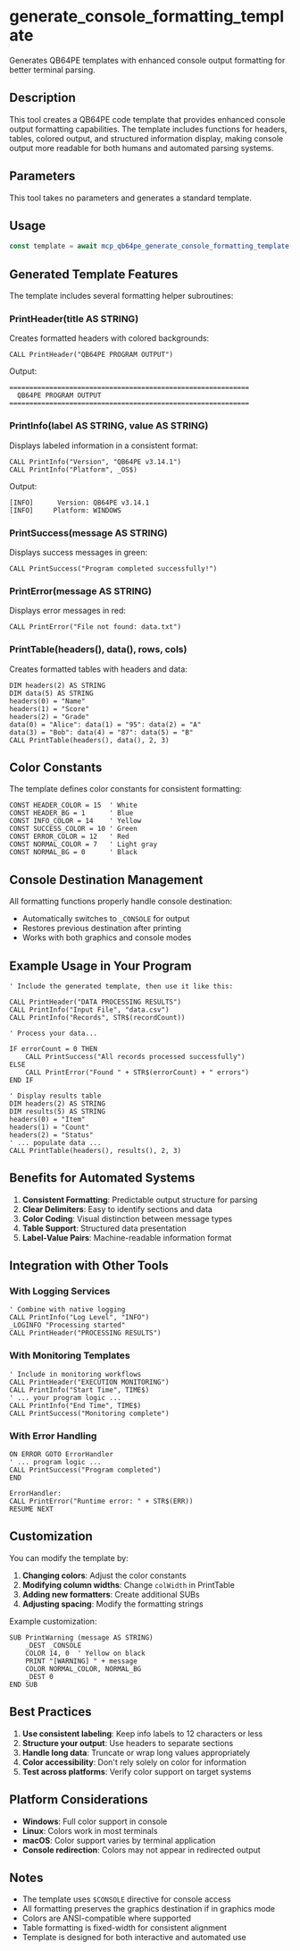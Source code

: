 # generate_console_formatting_template

Generates QB64PE templates with enhanced console output formatting for better terminal parsing.

## Description

This tool creates a QB64PE code template that provides enhanced console output formatting capabilities. The template includes functions for headers, tables, colored output, and structured information display, making console output more readable for both humans and automated parsing systems.

## Parameters

This tool takes no parameters and generates a standard template.

## Usage

```typescript
const template = await mcp_qb64pe_generate_console_formatting_template();
```

## Generated Template Features

The template includes several formatting helper subroutines:

### PrintHeader(title AS STRING)
Creates formatted headers with colored backgrounds:
```basic
CALL PrintHeader("QB64PE PROGRAM OUTPUT")
```
Output:
```
============================================================
  QB64PE PROGRAM OUTPUT
============================================================
```

### PrintInfo(label AS STRING, value AS STRING)  
Displays labeled information in a consistent format:
```basic
CALL PrintInfo("Version", "QB64PE v3.14.1")
CALL PrintInfo("Platform", _OS$)
```
Output:
```
[INFO]      Version: QB64PE v3.14.1
[INFO]     Platform: WINDOWS
```

### PrintSuccess(message AS STRING)
Displays success messages in green:
```basic
CALL PrintSuccess("Program completed successfully!")
```

### PrintError(message AS STRING)
Displays error messages in red:
```basic
CALL PrintError("File not found: data.txt")
```

### PrintTable(headers(), data(), rows, cols)
Creates formatted tables with headers and data:
```basic
DIM headers(2) AS STRING
DIM data(5) AS STRING
headers(0) = "Name"
headers(1) = "Score" 
headers(2) = "Grade"
data(0) = "Alice": data(1) = "95": data(2) = "A"
data(3) = "Bob": data(4) = "87": data(5) = "B"
CALL PrintTable(headers(), data(), 2, 3)
```

## Color Constants

The template defines color constants for consistent formatting:

```basic
CONST HEADER_COLOR = 15  ' White
CONST HEADER_BG = 1      ' Blue  
CONST INFO_COLOR = 14    ' Yellow
CONST SUCCESS_COLOR = 10 ' Green
CONST ERROR_COLOR = 12   ' Red
CONST NORMAL_COLOR = 7   ' Light gray
CONST NORMAL_BG = 0      ' Black
```

## Console Destination Management

All formatting functions properly handle console destination:
- Automatically switches to `_CONSOLE` for output
- Restores previous destination after printing
- Works with both graphics and console modes

## Example Usage in Your Program

```basic
' Include the generated template, then use it like this:

CALL PrintHeader("DATA PROCESSING RESULTS")
CALL PrintInfo("Input File", "data.csv")
CALL PrintInfo("Records", STR$(recordCount))

' Process your data...

IF errorCount = 0 THEN
    CALL PrintSuccess("All records processed successfully")
ELSE
    CALL PrintError("Found " + STR$(errorCount) + " errors")
END IF

' Display results table
DIM headers(2) AS STRING
DIM results(5) AS STRING
headers(0) = "Item"
headers(1) = "Count"
headers(2) = "Status"
' ... populate data ...
CALL PrintTable(headers(), results(), 2, 3)
```

## Benefits for Automated Systems

1. **Consistent Formatting**: Predictable output structure for parsing
2. **Clear Delimiters**: Easy to identify sections and data
3. **Color Coding**: Visual distinction between message types
4. **Table Support**: Structured data presentation
5. **Label-Value Pairs**: Machine-readable information format

## Integration with Other Tools

### With Logging Services
```basic
' Combine with native logging
CALL PrintInfo("Log Level", "INFO")
_LOGINFO "Processing started"
CALL PrintHeader("PROCESSING RESULTS")
```

### With Monitoring Templates
```basic
' Include in monitoring workflows
CALL PrintHeader("EXECUTION MONITORING")
CALL PrintInfo("Start Time", TIME$)
' ... your program logic ...
CALL PrintInfo("End Time", TIME$)
CALL PrintSuccess("Monitoring complete")
```

### With Error Handling
```basic
ON ERROR GOTO ErrorHandler
' ... program logic ...
CALL PrintSuccess("Program completed")
END

ErrorHandler:
CALL PrintError("Runtime error: " + STR$(ERR))
RESUME NEXT
```

## Customization

You can modify the template by:

1. **Changing colors**: Adjust the color constants
2. **Modifying column widths**: Change `colWidth` in PrintTable
3. **Adding new formatters**: Create additional SUBs
4. **Adjusting spacing**: Modify the formatting strings

Example customization:
```basic
SUB PrintWarning (message AS STRING)
    _DEST _CONSOLE
    COLOR 14, 0  ' Yellow on black
    PRINT "[WARNING] " + message
    COLOR NORMAL_COLOR, NORMAL_BG
    _DEST 0
END SUB
```

## Best Practices

1. **Use consistent labeling**: Keep info labels to 12 characters or less
2. **Structure your output**: Use headers to separate sections
3. **Handle long data**: Truncate or wrap long values appropriately
4. **Color accessibility**: Don't rely solely on color for information
5. **Test across platforms**: Verify color support on target systems

## Platform Considerations

- **Windows**: Full color support in console
- **Linux**: Colors work in most terminals
- **macOS**: Color support varies by terminal application
- **Console redirection**: Colors may not appear in redirected output

## Notes

- The template uses `$CONSOLE` directive for console access
- All formatting preserves the graphics destination if in graphics mode
- Colors are ANSI-compatible where supported
- Table formatting is fixed-width for consistent alignment
- Template is designed for both interactive and automated use
